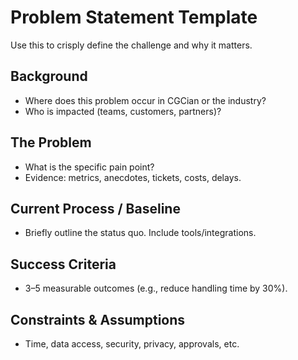 # Problem Statement Template

Use this to crisply define the challenge and why it matters.

## Background
- Where does this problem occur in CGCian or the industry?
- Who is impacted (teams, customers, partners)?

## The Problem
- What is the specific pain point?
- Evidence: metrics, anecdotes, tickets, costs, delays.

## Current Process / Baseline
- Briefly outline the status quo. Include tools/integrations.

## Success Criteria
- 3–5 measurable outcomes (e.g., reduce handling time by 30%).

## Constraints & Assumptions
- Time, data access, security, privacy, approvals, etc.
